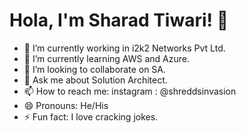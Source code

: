 <h1> Hola, I'm Sharad Tiwari! 👋 </h1>

- 🔭 I’m currently working in i2k2 Networks Pvt Ltd.
- 🌱 I’m currently learning AWS and Azure.
- 👯 I’m looking to collaborate on SA.
- 💬 Ask me about Solution Architect.
- 📫 How to reach me: instagram : @shreddsinvasion
- 😄 Pronouns: He/His
- ⚡ Fun fact: I love cracking jokes.
